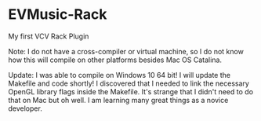 # EVMusic-Rack
My first VCV Rack Plugin

Note: I do not have a cross-compiler or virtual machine, so I do not know how this will compile on other platforms besides Mac OS Catalina.

Update: I was able to compile on Windows 10 64 bit! I will update the Makefile and code shortly! I discovered that I needed to link the necessary OpenGL library flags inside the Makefile. It's strange that I didn't need to do that on Mac but oh well. I am learning many great things as a novice developer.


